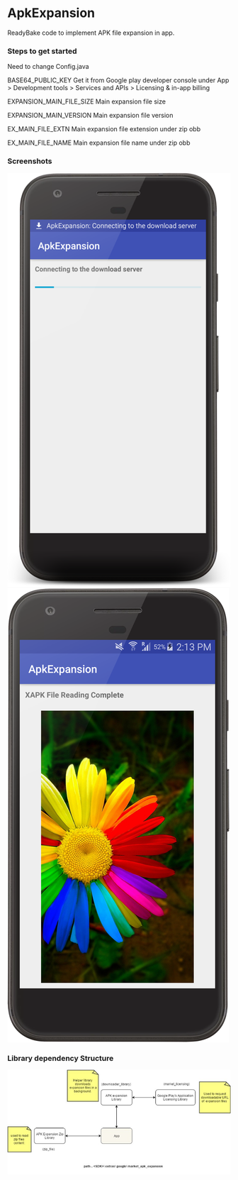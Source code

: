 # ApkExpansion

ReadyBake code to implement APK file expansion in app.

### Steps to get started
Need to change Config.java

BASE64_PUBLIC_KEY
Get it from Google play developer console under
App > Development tools > Services and APIs > Licensing & in-app billing

EXPANSION_MAIN_FILE_SIZE
Main expansion file size

EXPANSION_MAIN_VERSION
Main expansion file version

EX_MAIN_FILE_EXTN
Main expansion file extension under zip obb

EX_MAIN_FILE_NAME
Main expansion file name under zip obb


### Screenshots
<img src="reference images/screenshots/file_download.png" >
<img src="reference images/screenshots/file_read.png">


### Library dependency Structure
<img src="reference images/dependencies.jpg" >


